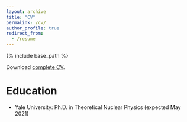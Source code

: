 ```yaml
---
layout: archive
title: "CV"
permalink: /cv/
author_profile: true
redirect_from:
  - /resume
---
```


{% include base_path %}

Download <a href="{{ base path }}/files/fanto_paul_cv.pdf">complete CV</a>.

Education
======
* Yale University: Ph.D. in Theoretical Nuclear Physics (expected May 2021)

